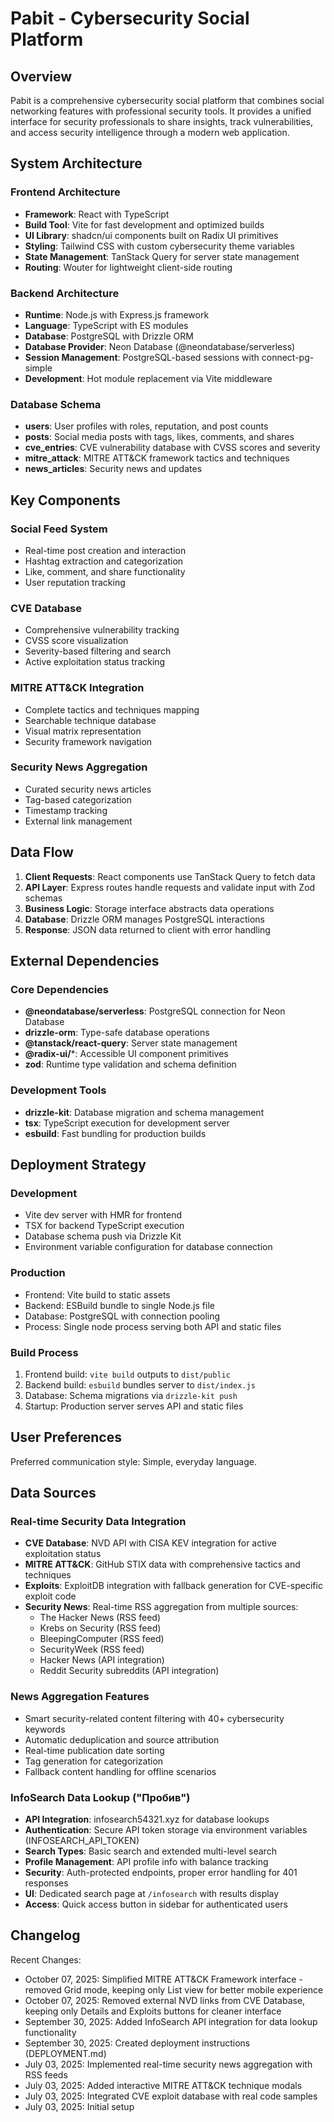 # Pabit - Cybersecurity Social Platform

## Overview

Pabit is a comprehensive cybersecurity social platform that combines social networking features with professional security tools. It provides a unified interface for security professionals to share insights, track vulnerabilities, and access security intelligence through a modern web application.

## System Architecture

### Frontend Architecture
- **Framework**: React with TypeScript
- **Build Tool**: Vite for fast development and optimized builds
- **UI Library**: shadcn/ui components built on Radix UI primitives
- **Styling**: Tailwind CSS with custom cybersecurity theme variables
- **State Management**: TanStack Query for server state management
- **Routing**: Wouter for lightweight client-side routing

### Backend Architecture
- **Runtime**: Node.js with Express.js framework
- **Language**: TypeScript with ES modules
- **Database**: PostgreSQL with Drizzle ORM
- **Database Provider**: Neon Database (@neondatabase/serverless)
- **Session Management**: PostgreSQL-based sessions with connect-pg-simple
- **Development**: Hot module replacement via Vite middleware

### Database Schema
- **users**: User profiles with roles, reputation, and post counts
- **posts**: Social media posts with tags, likes, comments, and shares
- **cve_entries**: CVE vulnerability database with CVSS scores and severity
- **mitre_attack**: MITRE ATT&CK framework tactics and techniques
- **news_articles**: Security news and updates

## Key Components

### Social Feed System
- Real-time post creation and interaction
- Hashtag extraction and categorization
- Like, comment, and share functionality
- User reputation tracking

### CVE Database
- Comprehensive vulnerability tracking
- CVSS score visualization
- Severity-based filtering and search
- Active exploitation status tracking

### MITRE ATT&CK Integration
- Complete tactics and techniques mapping
- Searchable technique database
- Visual matrix representation
- Security framework navigation

### Security News Aggregation
- Curated security news articles
- Tag-based categorization
- Timestamp tracking
- External link management

## Data Flow

1. **Client Requests**: React components use TanStack Query to fetch data
2. **API Layer**: Express routes handle requests and validate input with Zod schemas
3. **Business Logic**: Storage interface abstracts data operations
4. **Database**: Drizzle ORM manages PostgreSQL interactions
5. **Response**: JSON data returned to client with error handling

## External Dependencies

### Core Dependencies
- **@neondatabase/serverless**: PostgreSQL connection for Neon Database
- **drizzle-orm**: Type-safe database operations
- **@tanstack/react-query**: Server state management
- **@radix-ui/***: Accessible UI component primitives
- **zod**: Runtime type validation and schema definition

### Development Tools
- **drizzle-kit**: Database migration and schema management
- **tsx**: TypeScript execution for development server
- **esbuild**: Fast bundling for production builds

## Deployment Strategy

### Development
- Vite dev server with HMR for frontend
- TSX for backend TypeScript execution
- Database schema push via Drizzle Kit
- Environment variable configuration for database connection

### Production
- Frontend: Vite build to static assets
- Backend: ESBuild bundle to single Node.js file
- Database: PostgreSQL with connection pooling
- Process: Single node process serving both API and static files

### Build Process
1. Frontend build: `vite build` outputs to `dist/public`
2. Backend build: `esbuild` bundles server to `dist/index.js`
3. Database: Schema migrations via `drizzle-kit push`
4. Startup: Production server serves API and static files

## User Preferences

Preferred communication style: Simple, everyday language.

## Data Sources

### Real-time Security Data Integration
- **CVE Database**: NVD API with CISA KEV integration for active exploitation status
- **MITRE ATT&CK**: GitHub STIX data with comprehensive tactics and techniques
- **Exploits**: ExploitDB integration with fallback generation for CVE-specific exploit code
- **Security News**: Real-time RSS aggregation from multiple sources:
  - The Hacker News (RSS feed)
  - Krebs on Security (RSS feed)
  - BleepingComputer (RSS feed)
  - SecurityWeek (RSS feed)
  - Hacker News (API integration)
  - Reddit Security subreddits (API integration)

### News Aggregation Features
- Smart security-related content filtering with 40+ cybersecurity keywords
- Automatic deduplication and source attribution
- Real-time publication date sorting
- Tag generation for categorization
- Fallback content handling for offline scenarios

### InfoSearch Data Lookup ("Пробив")
- **API Integration**: infosearch54321.xyz for database lookups
- **Authentication**: Secure API token storage via environment variables (INFOSEARCH_API_TOKEN)
- **Search Types**: Basic search and extended multi-level search
- **Profile Management**: API profile info with balance tracking
- **Security**: Auth-protected endpoints, proper error handling for 401 responses
- **UI**: Dedicated search page at `/infosearch` with results display
- **Access**: Quick access button in sidebar for authenticated users

## Changelog

Recent Changes:
- October 07, 2025: Simplified MITRE ATT&CK Framework interface - removed Grid mode, keeping only List view for better mobile experience
- October 07, 2025: Removed external NVD links from CVE Database, keeping only Details and Exploits buttons for cleaner interface
- September 30, 2025: Added InfoSearch API integration for data lookup functionality
- September 30, 2025: Created deployment instructions (DEPLOYMENT.md)
- July 03, 2025: Implemented real-time security news aggregation with RSS feeds
- July 03, 2025: Added interactive MITRE ATT&CK technique modals
- July 03, 2025: Integrated CVE exploit database with real code samples
- July 03, 2025: Initial setup